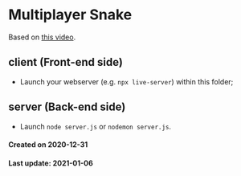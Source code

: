 # Multiplayer Snake 

Based on [this video](https://www.youtube.com/watch?v=ppcBIHv_ZPs).


## client (Front-end side)

- Launch your webserver (e.g. `npx live-server`) within this folder;


## server (Back-end side)

- Launch `node server.js` or `nodemon server.js`.


#### Created on 2020-12-31
#### Last update: 2021-01-06

